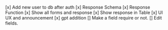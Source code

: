 [x] Add new user to db after auth
[x] Response Schema
[x] Response Function
[x] Show all forms and response
[x] Show response in Table
[x] UI UX and announcement 
[x] gpt addition 
[] Make a field require or not.
[] Edit fields.